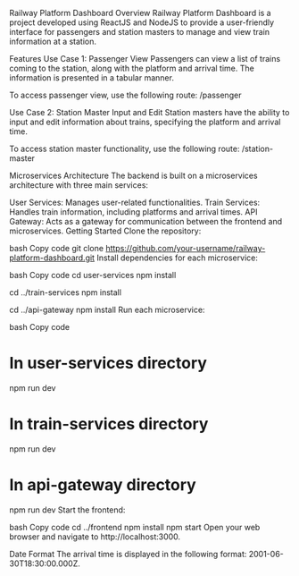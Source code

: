 Railway Platform Dashboard
Overview
Railway Platform Dashboard is a project developed using ReactJS and NodeJS to provide a user-friendly interface for passengers and station masters to manage and view train information at a station.

Features
Use Case 1: Passenger View
Passengers can view a list of trains coming to the station, along with the platform and arrival time. The information is presented in a tabular manner.

To access passenger view, use the following route: /passenger

Use Case 2: Station Master Input and Edit
Station masters have the ability to input and edit information about trains, specifying the platform and arrival time.

To access station master functionality, use the following route: /station-master

Microservices Architecture
The backend is built on a microservices architecture with three main services:

User Services: Manages user-related functionalities.
Train Services: Handles train information, including platforms and arrival times.
API Gateway: Acts as a gateway for communication between the frontend and microservices.
Getting Started
Clone the repository:

bash
Copy code
git clone https://github.com/your-username/railway-platform-dashboard.git
Install dependencies for each microservice:

bash
Copy code
cd user-services
npm install

cd ../train-services
npm install

cd ../api-gateway
npm install
Run each microservice:

bash
Copy code
# In user-services directory
npm run dev

# In train-services directory
npm run dev

# In api-gateway directory
npm run dev
Start the frontend:

bash
Copy code
cd ../frontend
npm install
npm start
Open your web browser and navigate to http://localhost:3000.

Date Format
The arrival time is displayed in the following format: 2001-06-30T18:30:00.000Z.

